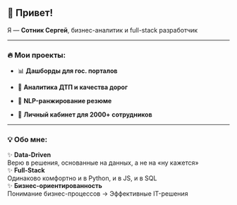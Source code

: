 ## 👋 Привет! 

Я — **Сотник Сергей**, бизнес-аналитик и full-stack разработчик

---

### 🔥 Мои проекты:

- 📊 **Дашборды для гос. порталов**  
  
- 🚦 **Аналитика ДТП и качества дорог**  
  
- 🤖 **NLP-ранжирование резюме**  
  
- 💼 **Личный кабинет для 2000+ сотрудников**  

---

### 💡 Обо мне:

✨ **Data-Driven**  
Верю в решения, основанные на данных, а не на «ну кажется»  
✨ **Full-Stack**  
Одинаково комфортно и в Python, и в JS, и в SQL  
✨ **Бизнес-ориентированность**  
Понимание бизнес-процессов → Эффективные IT-решения
